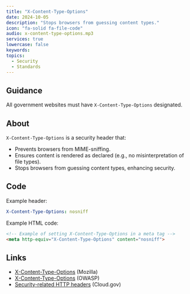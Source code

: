 ```yaml
---
title: "X-Content-Type-Options"
date: 2024-10-05
description: "Stops browsers from guessing content types."
icon: "fa-solid fa-file-code"
audio: x-content-type-options.mp3
services: true
lowercase: false
keywords: 
topics:
  - Security
  - Standards
---
```


## Guidance

All government websites must have `X-Content-Type-Options` designated.

## About

`X-Content-Type-Options` is a security header that:

- Prevents browsers from MIME-sniffing.
- Ensures content is rendered as declared (e.g., no misinterpretation of file types).
- Stops browsers from guessing content types, enhancing security.

## Code

Example header:

```yaml
X-Content-Type-Options: nosniff
```

Example HTML code:

```html
<!-- Example of setting X-Content-Type-Options in a meta tag -->
<meta http-equiv="X-Content-Type-Options" content="nosniff">
```

## Links

* [X-Content-Type-Options](https://developer.mozilla.org/en-US/docs/Web/HTTP/Headers/X-Content-Type-Options) (Mozilla)
* [X-Content-Type-Options](https://cheatsheetseries.owasp.org/cheatsheets/HTTP_Headers_Cheat_Sheet.html#x-content-type-options) (OWASP)
* [Security-related HTTP headers](https://cloud.gov/docs/management/headers/) (Cloud.gov)
